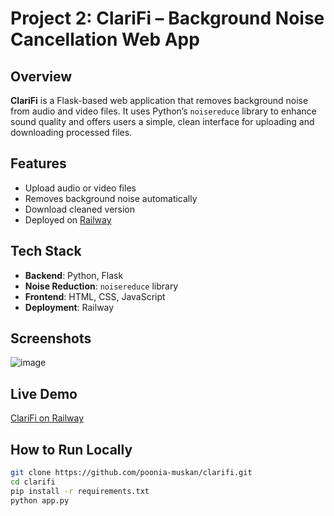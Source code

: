 # Project 2: ClariFi – Background Noise Cancellation Web App

## Overview
**ClariFi** is a Flask-based web application that removes background noise from audio and video files. It uses Python’s `noisereduce` library to enhance sound quality and offers users a simple, clean interface for uploading and downloading processed files.

## Features
- Upload audio or video files
- Removes background noise automatically
- Download cleaned version
- Deployed on [Railway](https://web-production-6aaa7.up.railway.app)

## Tech Stack
- **Backend**: Python, Flask
- **Noise Reduction**: `noisereduce` library
- **Frontend**: HTML, CSS, JavaScript
- **Deployment**: Railway

## Screenshots
![image](https://github.com/user-attachments/assets/855cb795-6ccc-4cb1-b4de-80d0f98938c5)


## Live Demo
[ClariFi on Railway](https://web-production-6aaa7.up.railway.app)

## How to Run Locally
```bash
git clone https://github.com/poonia-muskan/clarifi.git
cd clarifi
pip install -r requirements.txt
python app.py
